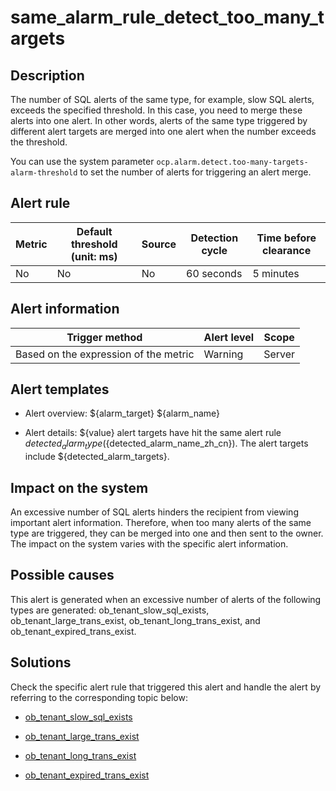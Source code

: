 same_alarm_rule_detect_too_many_targets
============================================================

Description
--------------------------------

The number of SQL alerts of the same type, for example, slow SQL alerts, exceeds the specified threshold. In this case, you need to merge these alerts into one alert. In other words, alerts of the same type triggered by different alert targets are merged into one alert when the number exceeds the threshold.

You can use the system parameter `ocp.alarm.detect.too-many-targets-alarm-threshold` to set the number of alerts for triggering an alert merge.

Alert rule
-------------------------------

| Metric | Default threshold (unit: ms) | Source | Detection cycle | Time before clearance |
|--------|------------------------------|--------|-----------------|-----------------------|
| No     | No                           | No     | 60 seconds      | 5 minutes             |

Alert information
--------------------------------------

|            Trigger method             | Alert level | Scope  |
|---------------------------------------|-------------|--------|
| Based on the expression of the metric | Warning     | Server |

Alert templates
------------------------------------

* Alert overview: ${alarm_target} ${alarm_name}

* Alert details: ${value} alert targets have hit the same alert rule ${detected_alarm_type}(${detected_alarm_name_zh_cn}). The alert targets include ${detected_alarm_targets}.

Impact on the system
-----------------------------------------

An excessive number of SQL alerts hinders the recipient from viewing important alert information. Therefore, when too many alerts of the same type are triggered, they can be merged into one and then sent to the owner. The impact on the system varies with the specific alert information.

Possible causes
------------------------------------

This alert is generated when an excessive number of alerts of the following types are generated: ob_tenant_slow_sql_exists, ob_tenant_large_trans_exist, ob_tenant_long_trans_exist, and ob_tenant_expired_trans_exist.

Solutions
------------------------------

Check the specific alert rule that triggered this alert and handle the alert by referring to the corresponding topic below:

* [ob_tenant_slow_sql_exists](../200.ob-alert/4500.ob_tenant_slow_sql_exists.md)

* [ob_tenant_large_trans_exist](../200.ob-alert/4600.ob_tenant_large_trans_exist.md)

* [ob_tenant_long_trans_exist](../200.ob-alert/2300.ob_server_exists_long_lived_trans.md)

* [ob_tenant_expired_trans_exist](../200.ob-alert/1700.ob_host_exists_expired_trans.md)
